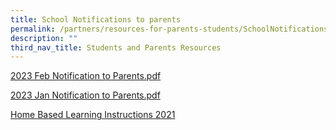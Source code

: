 ```yaml
---
title: School Notifications to parents
permalink: /partners/resources-for-parents-students/SchoolNotificationstoparents/
description: ""
third_nav_title: Students and Parents Resources
---
```

[2023 Feb Notification to Parents.pdf](/files/Notification%20to%20Parents%20Feb%202023.pdf)


[2023 Jan Notification to Parents.pdf](/files/January%20Notification%20to%20Parents%202023.pdf)


<a href="/partners/resources-for-parents-students/home-based-learning-instructions-2021">Home Based Learning Instructions 2021</a>